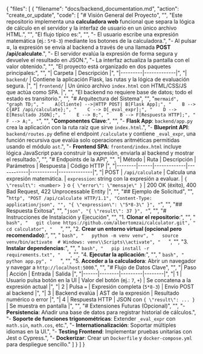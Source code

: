 {
  "files": [
    {
      "filename": "docs/backend_documentation.md",
      "action": "create_or_update",
      "code": [
        "# Visión General del Proyecto",
        "",
        "Este repositorio implementa una **calculadora web** funcional que separa la lógica de cálculo en el servidor y la interfaz de usuario en un único archivo HTML.",
        "",
        "El flujo típico es:",
        "",
        "- El usuario escribe una expresión matemática (ej.: `5*8-3`) mediante los botones de la calculadora.",
        "- Al pulsar **=**, la expresión se envía al backend a través de una llamada **POST /api/calculate**.",
        "- El servidor evalúa la expresión de forma segura y devuelve el resultado en JSON.",
        "- La interfaz actualiza la pantalla con el valor obtenido.",
        "",
        "El proyecto está organizado en dos paquetes principales:",
        "",
        "| Carpeta | Descripción |",
        "|---------|-------------|",
        "| `backend/` | Contiene la aplicación Flask, las rutas y la lógica de evaluación segura. |",
        "| `frontend/` | Un único archivo `index.html` con HTML/CSS/JS que actúa como SPA. |",
        "",
        "El backend no requiere base de datos; todo el estado es transitorio.",
        "",
        "# Arquitectura del Sistema",
        "",
        "```mermaid",
        "graph TD;",
        "    A[Cliente] -->|HTTP POST| B[Flask App];",
        "    B --> C{API /api/calculate};",
        "    C --> D[_eval_expr];",
        "    D --> E[Resultado JSON];",
        "    E --> B;",
        "    B --> F[Respuesta HTTP];",
        "    F --> A;",
        "```",
        "",
        "**Componentes Clave**:",
        "",
        "- **Flask App**: `backend/app.py` crea la aplicación con la ruta raíz que sirve `index.html`.",
        "- **Blueprint API**: `backend/routes.py` define el endpoint `/calculate` y contiene `_eval_expr`, una función recursiva que evalúa solo operaciones aritméticas permitidas usando el módulo `ast`.",
        "- **Frontend SPA**: `frontend/index.html` incluye lógica JavaScript para construir la expresión, enviarla al backend y mostrar el resultado.",
        "",
        "# Endpoints de la API",
        "",
        "| Método | Ruta | Descripción | Parámetros | Respuesta | Código HTTP |",
        "|--------|------|-------------|------------|-----------|--------------|",
        "| POST | `/api/calculate` | Calcula una expresión matemática. | `expression`: string con la expresión a evaluar. | `{ \"result\": <number> }` o `{ \"error\": \"mensaje\" }` | 200 OK (éxito), 400 Bad Request, 422 Unprocessable Entity |",
        "",
        "## Ejemplo de Solicitud",
        "",
        "```http",
        "POST /api/calculate HTTP/1.1",
        "Content-Type: application/json",
        "",
        "{ \"expression\": \"5*8-3\" }",
        "```",
        "",
        "## Respuesta Exitosa",
        "",
        "```json",
        "{ \"result\": 37 }",
        "```",
        "",
        "# Instrucciones de Instalación y Ejecución",
        "",
        "1. **Clonar el repositorio**:",
        "",
        "   ```bash",
        "   git clone https://github.com/albertomzai/calculator.git",
        "   cd calculator",
        "   ```",
        "",
        "2. **Crear un entorno virtual (opcional pero recomendado)**:",
        "",
        "   ```bash",
        "   python -m venv venv",
        "   source venv/bin/activate  # Windows: venv\\Scripts\\activate",
        "   ```",
        "",
        "3. **Instalar dependencias**:",
        "",
        "   ```bash",
        "   pip install -r requirements.txt",
        "   ```",
        "",
        "4. **Ejecutar la aplicación**:",
        "",
        "   ```bash",
        "   python app.py",
        "   ```",
        "",
        "5. **Acceder a la calculadora**: Abrir un navegador y navegar a `http://localhost:5000`.",
        "",
        "# Flujo de Datos Clave",
        "",
        "| Paso | Acción | Entrada | Salida |",
        "|------|--------|---------|--------|",
        "| 1 | Usuario pulsa botón en la UI | Valor del botón (ej.: `7`, `+`) | Se concatena a la expresión actual |",
        "| 2 | Pulsa `=` | Expresión completa (`5*8-3`) | Envío POST al backend |",
        "| 3 | Backend evalúa | AST de la expresión | Resultado numérico o error |",
        "| 4 | Respuesta HTTP | JSON con `{ \"result\": ... }` | Se muestra en pantalla |",
        "",
        "# Extensiones Futuras (Opcional)",
        "",
        "- **Persistencia**: Añadir una base de datos para registrar historial de cálculos.",
        "- **Soporte de funciones trigonométricas**: Extender `_eval_expr` con `math.sin`, `math.cos`, etc.",
        "- **Internationalización**: Soportar múltiples idiomas en la UI.",
        "- **Testing Frontend**: Implementar pruebas unitarias con Jest o Cypress.",
        "- **Dockerizar**: Crear un `Dockerfile` y `docker-compose.yml` para despliegue sencillo."
      ]
    }
  ]
}